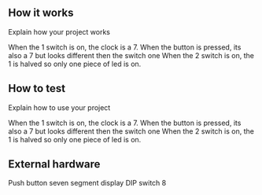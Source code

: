 <!---

This file is used to generate your project datasheet. Please fill in the information below and delete any unused
sections.

You can also include images in this folder and reference them in the markdown. Each image must be less than
512 kb in size, and the combined size of all images must be less than 1 MB.
-->

## How it works

Explain how your project works

When the 1 switch is on, the clock is a 7. When the button is pressed, its also a 7 but looks different then the switch one
When the 2 switch is on, the 1 is halved so only one piece of led is on.
## How to test

Explain how to use your project

When the 1 switch is on, the clock is a 7. When the button is pressed, its also a 7 but looks different then the switch one
When the 2 switch is on, the 1 is halved so only one piece of led is on.
## External hardware
Push button
seven segment display
DIP switch 8
